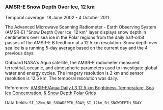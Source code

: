 ### AMSR-E Snow Depth Over Ice, 12 km
Temporal coverage: 18 June 2002 - 4 October 2011

The Advanced Microwave Scanning Radiometer - Earth Observing System (AMSR-E) "Snow Depth Over Ice, 12 km" layer displays snow depth in centimeters over sea ice in the Polar regions from the daily half-orbit passes of the AMSR-E B feedhorn at a 12.5 km resolution. Snow depth over sea ice is a running 5-day average based on the current day and the 4 previous days.

Onboard NASA's Aqua satellite, the AMSR-E radiometer measured terrestrial, oceanic, and atmospheric parameters used to investigate global water and energy cycles. The imagery resolution is 2 km and sensor resolution is 12.5 km. The temporal resolution was daily.

References: [AMSR-E/Aqua Daily L3 12.5 km Brightness Temperature, Sea Ice Concentration, & Snow Depth Polar Grids](http://nsidc.org/data/ae_si12)

Data fields: `SI_12km_NH_SNOWDEPTH_5DAY`; `SI_12km_SH_SNOWDEPTH_5DAY`
